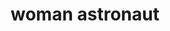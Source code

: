 ---
layout: smileys&emotion
title: woman astronaut
emoji: woman_astronaut
permalink: 👩‍🚀.html
image: assets/img/3moji/woman_astronaut.png
---
